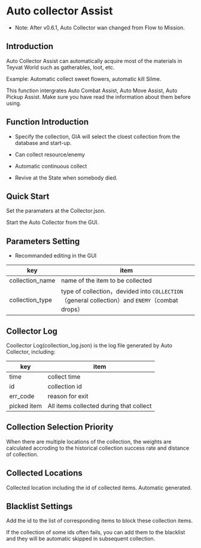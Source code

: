 # Auto collector Assist


- Note: After v0.6.1, Auto Collector wan changed from Flow to Mission.

## Introduction


Auto Collector Assist can automatically acquire most of the materials in Teyvat World such as gatherables, loot, etc.

Example: Automatic collect sweet flowers, automatic kill Silme.

This function intergrates Auto Combat Assist, Auto Move Assist, Auto Pickup Assist. Make sure you have read the information about them before using.

## Function Introduction


- Specify the collection, GIA will select the cloest collection from the database and start-up.

- Can collect resource/enemy

- Automatic continuous collect

- Revive at the State when somebody died.

## Quick Start


Set the paramaters at the Collector.json.

Start the Auto Collector from the GUI.

## Parameters Setting


- Recommanded editing in the GUI

| key | item |
|-------------|------------------|
| collection_name | name of the item to be collected |
| collection_type | type of collection，devided into `COLLECTION`（general collection）and `ENEMY`（combat drops）|

## Collector Log


Coollector Log(collection_log.json) is the log file generated by Auto Collector, including:

| key | item |
|-------------|------------------|
| time | collect time |
| id | collection id |
| err_code | reason for exit |
| picked item | All items collected during that collect |

## Collection Selection Priority


When there are multiple locations of the collection, the weights are calculated accroding to the historical collection success rate and distance of collection.

## Collected Locations


Collected location including the id of collected items. Automatic generated.

## Blacklist Settings


Add the id to the list of corresponding items to block these collection items.

If the collection of some ids often fails, you can add them to the blacklist and they will be automatic skipped in subsequent collection.

